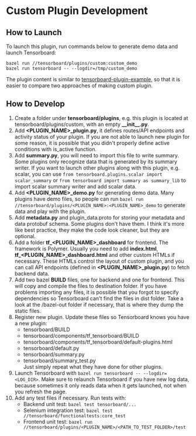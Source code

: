 # Custom Plugin Development

## How to Launch
To launch this plugin, run commands below to generate demo data and launch Tensorboard:

    bazel run //tensorboard/plugins/custom:custom_demo
    bazel run tensorboard -- --logdir=/tmp/custom_demo

The plugin content is similar to [tensorboard-plugin-example](https://github.com/tensorflow/tensorboard-plugin-example "tensorboard-plugin-example"), so that it is easier to compare two approaches of making custom plugin.

## How to Develop
1. Create a folder under **tensorboard/plugins**, e.g. this plugin is located at tensorboard/plugins/custom, with an empty **\_\_init\_\_.py**.
2. Add **&lt;PLUGIN_NAME&gt;_plugin.py**, it defines routes/API endpoints and activity status of your plugin. If you are not able to launch new plugin for some reason, it is possible that you didn't properly define active conditions with is_active function.
3. Add **summary.py**, you will need to import this file to write summary. Some plugins only recognize data that is generated by its summary writer. If you want to launch other plugins along with this plugin, e.g. scalar, you can use `from tensorboard.plugins.scalar import scalar_summary` or `from tensorboard import summary as summary_lib` to import scalar summary writer and add scalar data.
4. Add **&lt;PLUGIN_NAME&gt;_demo.py** for generating demo data. Many plugins have demo files, so people can run `bazel run //tensorboard/plugins/<PLUGIN_NAME>:<PLUGIN_NAME>_demo` to generate data and play with the plugin.
5. Add **metadata.py** and plugin_data.proto for storing your metadata and data protobuf schema. Some plugins don't have them. I think it's more like best practice, they make the code look cleaner, but they are optional.
6. Add a folder **tf_&lt;PLUGIN_NAME&gt;_dashboard** for frontend. The framework is Polymer. Usually you need to add **index.html**, **tf_&lt;PLUGIN_NAME&gt;_dashboard.html** and other custom HTMLs if necessary. These HTMLs control the layout of custom plugin, and you can call API endpoints (defined in **&lt;PLUGIN_NAME&gt;_plugin.py**) to fetch backend data.
7. Add two bazel **BUILD** files, one for backend and one for frontend. This will copy and compile the files to destination folder. If you have problems importing any files, it is possible that you forgot to specify dependencies so Tensorboard can't find the files in dist folder. Take a look at the /bazel-out folder if necessary, that is where they dump the static files.
8. Register new plugin. Update these files so Tensorboard knows you have a new plugin:
    - tensorboard/BUILD
    - tensorboard/components/tf_tensorboard/BUILD
    - tensorboard/components/tf_tensorboard/default-plugins.html
    - tensorboard/default.py
    - tensorboard/summary.py
    - tensorboard/summary_test.py  
Just simply repeat what they have done for other plugins.
9. Launch Tensorboard with `bazel run tensorboard -- --logdir=<LOG_DIR>`. Make sure to relaunch Tensorboard if you have new log data, because sometimes it only reads data when it gets launched, not when you refresh the page.
10. Add any test files if necessary. Run tests with:
    - Backend unit test: `bazel test tensorboard/...`
    - Selenium integration test: `bazel test //tensorboard/functionaltests:core_test`
    - Frontend unit test: `bazel run //tensorboard/plugins/<PLUGIN_NAME>/<PATH_TO_TEST_FOLDER>/test`